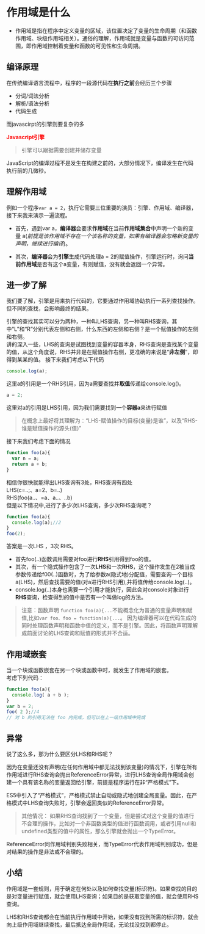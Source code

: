 # 作用域是什么
- 作用域是指在程序中定义变量的区域，该位置决定了变量的生命周期（和函数作用域、块级作用域相关）。通俗的理解，作用域就是变量与函数的可访问范围，即作用域控制着变量和函数的可见性和生命周期。
## 编译原理
在传统编译语言流程中，程序的一段源代码在**执行之前**会经历三个步骤  
- 分词/词法分析
- 解析/语法分析
- 代码生成 
 
而javascirpt的引擎则要复杂的多


**<font color=red>Javascript引擎</font>**

>引擎可以跟据需要创建并储存变量

JavaScript的编译过程不是发生在构建之前的，大部分情况下，编译发生在代码执行前的几微秒。
## 理解作用域
例如一个程序`var a = 2`，执行它需要三位重要的演员：引擎、作用域、编译器，接下来我来演示一遍流程。  
- 首先，遇到var a，**编译器**会要求**作用域**在当前**作用域集合**中声明一个新的变量 a(*前提是该作用域不存在一个该名称的变量，如果有编译器会忽略新变量的声明，继续进行编译*)。  

- 其次，**编译器**会为**引擎**生成代码处理a = 2的赋值操作，引擎运行时，询问**当前作用域**是否有这个a变量，有则赋值，没有就会返回一个异常。

## 进一步了解
我们要了解，引擎是用来执行代码的，它要通过作用域协助执行一系列查找操作。但不同的查找，会影响最终的结果。  

引擎的查找其实可以分为两种，一种叫LHS查询，另一种叫RHS查询，其中“L”和“R”分别代表左侧和右侧，什么东西的左侧和右侧？是一个赋值操作的左侧和右侧。  
讲的深入一些，LHS的查询是试图找到变量的容器本身，RHS查询是查找某个变量的值，从这个角度说，RHS并非是在赋值操作右侧，更准确的来说是“**非左侧**”，即得到某某的值。
接下来我们考虑以下代码
```js
console.log(a);
```
这里a的引用是一个RHS引用，因为a需要查找并**取值**传递给console.log()。
```js
a = 2;
```
这里对a的引用是LHS引用，因为我们需要找到一个**容器a**来进行赋值
>在概念上最好将其理解为：“LHS-赋值操作的目标(变量)是谁”，以及“RHS-谁是赋值操作的源头(值)”

接下来我们考虑下面的情况
```js
function foo(a){
  var n = a;
  return a + b;
}
```
相信你很快就能得出LHS查询有3处，RHS查询有四处  
LHS(c=..;、a=2、b=..)  
RHS(foo(a..、=a、a..、..b)  
但是以下情况中,进行了多少次LHS查询，多少次RHS查询呢？
```js
function foo(a){
  console.log(a);//2
}
foo(2);
```
答案是一次LHS ，3次 RHS。

- 首先foo(..)函数调用需要对foo进行**RHS**引用得到foo的值。
- 其次，有一个隐式操作包含了一次**LHS**和一次**RHS**，这个操作发生在2被当成参数传递给f00(..)函数时，为了给参数a(隐式地)分配值，需要查询一个目标a(LHS)，然后查找需要的值(对a进行RHS引用),并将值传给console.log(..)。
- console.log(..)本身也需要一个引用才能执行，因此会对console对象进行**RHS**查询，检查得到的值中是否有一个叫做log的方法。

>注意：函数声明 `function foo(a){...`不能概念化为普通的变量声明和赋值,比如`var foo、foo = function(a){...`。 因为编译器可以在代码生成的同时处理函数声明和函数中值的定义，而不是引擎。因此，将函数声明理解成前面讨论的LHS查询和赋值的形式并不合适。
  

## 作用域嵌套
当一个块或函数嵌套在另一个块或函数中时，就发生了作用域的嵌套。  
考虑下列代码：
```js
function foo(a){
  console.log( a + b );
}
var b = 2;
foo( 2 );//4
// 对 b 的引用无法在 foo 内完成，但可以在上一级作用域中完成
```

## 异常
说了这么多，那为什么要区分LHS和RHS呢？  

因为在变量还没有声明(在任何作用域中都无法找到该变量)的情况下，引擎在所有作用域进行RHS查询会抛出ReferenceError异常，进行LHS查询全局作用域会创建一个具有该名称的变量返回给引擎，前提是程序运行在非“严格模式”下。

ES5中引入了“严格模式”，严格模式禁止自动或隐式地创建全局变量。因此，在严格模式中LHS查询失败时，引擎会返回类似的ReferenceError异常。

>其他情况： 如果RHS查询找到了一个变量，但是尝试对这个变量的值进行不合理的操作，比如对一个非函数类型的值进行函数调用，或者引用null和undefined类型的值中的属性，那么引擎就会抛出一个TypeError。

ReferenceError同作用域判别失败相关，而TypeError代表作用域判别成功，但是对结果的操作是非法或不合理的。

## 小结
作用域是一套规则，用于确定在何处以及如何查找变量(标识符)。如果查找的目的是对变量进行赋值，就会使用LHS查询；如果目的是获取变量的值，就会使用RHS查询。  

LHS和RHS查询都会在当前执行作用域中开始，如果没有找到所需的标识符，就会向上级作用域继续查找，最后抵达全局作用域，无论找没找到都停止。



